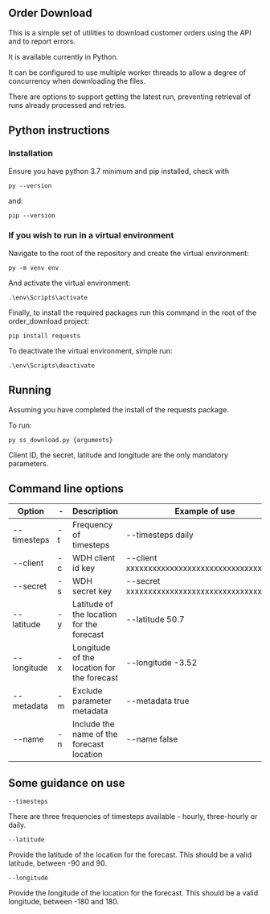 ## Order Download

This is a simple set of utilities to download customer orders using the API and to report errors.

It is available currently in Python.

It can be configured to use multiple worker threads to allow a degree of concurrency when downloading the files.

There are options to support getting the latest run, preventing retrieval of runs already processed and retries.

## Python instructions

### Installation

Ensure you have python 3.7 minimum and pip installed, check with
```
py --version
```
and:

```
pip --version
```

### If you wish to run in a virtual environment

Navigate to the root of the repository and create the virtual environment:
```
py -m venv env
```
And activate the virtual environment:

```
.\env\Scripts\activate
```

Finally, to install the required packages run this command in the root of the order_download project:
```
pip install requests
```

To deactivate the virtual environment, simple run:
```
.\env\Scripts\deactivate
```

## Running

Assuming you have completed the install of the requests package.

To run:
```
py ss_download.py {arguments}
```
Client ID, the secret, latitude and longitude are the only mandatory parameters.

## Command line options

| Option           | - | Description                           | Example of use                                                    | Default |
| ---------------- | - |--------------------------------- | ---------------------------------------------------------------|-------- |
| --timesteps      | -t| Frequency of timesteps            | --timesteps daily| hourly         |  
| --client         | -c| WDH client id key                 | --client xxxxxxxxxxxxxxxxxxxxxxxxxxxxxxxxxxxx    |         |  
| --secret         | -s| WDH secret key                    | --secret xxxxxxxxxxxxxxxxxxxxxxxxxxxxxxxxxxxx    |         |  
| --latitude       | -y| Latitude of the location for the forecast  | --latitude 50.7                  |         |  
| --longitude      | -x| Longitude of the location for the forecast         | --longitude -3.52                            |    |  
| --metadata        | -m| Exclude parameter metadata         | --metadata true                                       | False       |  
| --name           | -n| Include the name of the forecast location   | --name false                                            | True   | 

## Some guidance on use

```
--timesteps 
```

There are three frequencies of timesteps available - hourly, three-hourly or daily.

```
--latitude
```

Provide the latitude of the location for the forecast. This should be a valid latitude, between -90 and 90. 

```
--longitude
```

Provide the longitude of the location for the forecast. This should be a valid longitude, between -180 and 180. 


